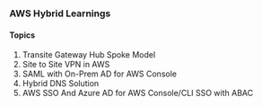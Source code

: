 ### AWS Hybrid Learnings

#### Topics

1. Transite Gateway Hub Spoke Model
2. Site to Site VPN in AWS
3. SAML with On-Prem AD for AWS Console
4. Hybrid DNS Solution
5. AWS SSO And Azure AD for AWS Console/CLI SSO with ABAC